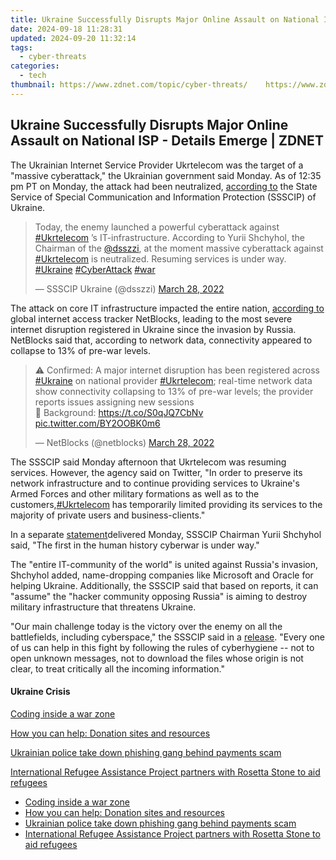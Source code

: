 ```yaml
---
title: Ukraine Successfully Disrupts Major Online Assault on National ISP - Details Emerge | ZDNET
date: 2024-09-18 11:28:31
updated: 2024-09-20 11:32:14
tags:
  - cyber-threats
categories:
  - tech
thumbnail: https://www.zdnet.com/topic/cyber-threats/    https://www.zdnet.com/a/img/resize/2e329c352b5ca2d81210f7bccbd3565e3d26ec78/2018/10/31/34783712-8d01-47bc-9ad8-7147741e2e75/istock-mysterious-hacker-hands.jpg?width=170&height=96&fit=crop&auto=webp
---
```


## Ukraine Successfully Disrupts Major Online Assault on National ISP - Details Emerge | ZDNET

The Ukrainian Internet Service Provider Ukrtelecom was the target of a "massive cyberattack," the Ukrainian government said Monday. As of 12:35 pm PT on Monday, the attack had been neutralized, [according to](https://twitter.com/dsszzi/status/1508528209075257347) the State Service of Special Communication and Information Protection (SSSCIP) of Ukraine. 

> Today, the enemy launched a powerful cyberattack against [#Ukrtelecom](https://twitter.com/hashtag/Ukrtelecom?src=hash&ref%5Fsrc=twsrc^tfw) ’s IT-infrastructure. According to Yurii Shchyhol, the Chairman of the [@dsszzi](https://twitter.com/dsszzi?ref%5Fsrc=twsrc^tfw), at the moment massive cyberattack against [#Ukrtelecom](https://twitter.com/hashtag/Ukrtelecom?src=hash&ref%5Fsrc=twsrc^tfw) is neutralized. Resuming services is under way. [#Ukraine](https://twitter.com/hashtag/Ukraine?src=hash&ref%5Fsrc=twsrc^tfw) [#CyberAttack](https://twitter.com/hashtag/CyberAttack?src=hash&ref%5Fsrc=twsrc^tfw) [#war](https://twitter.com/hashtag/war?src=hash&ref%5Fsrc=twsrc^tfw)
> 
> — SSSCIP Ukraine (@dsszzi) [March 28, 2022](https://twitter.com/dsszzi/status/1508528209075257347?ref%5Fsrc=twsrc^tfw)

The attack on core IT infrastructure impacted the entire nation, [according to](https://twitter.com/netblocks/status/1508465391244304389) global internet access tracker NetBlocks, leading to the most severe internet disruption registered in Ukraine since the invasion by Russia. NetBlocks said that, according to network data, connectivity appeared to collapse to 13% of pre-war levels. 

> ⚠️ Confirmed: A major internet disruption has been registered across [#Ukraine](https://twitter.com/hashtag/Ukraine?src=hash&ref%5Fsrc=twsrc%5Etfw) on national provider [#Ukrtelecom](https://twitter.com/hashtag/Ukrtelecom?src=hash&ref%5Fsrc=twsrc%5Etfw); real-time network data show connectivity collapsing to 13% of pre-war levels; the provider reports issues assigning new sessions  
> 📰 Background: <https://t.co/S0qJQ7CbNv> [pic.twitter.com/BY2OOBK0m6](https://t.co/BY2OOBK0m6)
> 
> — NetBlocks (@netblocks) [March 28, 2022](https://twitter.com/netblocks/status/1508453511176065033?ref%5Fsrc=twsrc%5Etfw)

The SSSCIP said Monday afternoon that Ukrtelecom was resuming services. However, the agency said on Twitter, "In order to preserve its network infrastructure and to continue providing services to Ukraine's Armed Forces and other military formations as well as to the customers,[#Ukrtelecom](https://twitter.com/hashtag/Ukrtelecom?src=hashtag%5Fclick) has temporarily limited providing its services to the majority of private users and business-clients."

In a separate [statement](https://cip.gov.ua/en/news/u-pershii-v-istoriyi-lyudstva-kiberviini-ves-svit-ob-yednavsya-shob-protistoyati-agresoru-yurii-shigol)delivered Monday, SSSCIP Chairman Yurii Shchyhol said, "The first in the human history cyberwar is under way."

The "entire IT-community of the world" is united against Russia's invasion, Shchyhol added, name-dropping companies like Microsoft and Oracle for helping Ukraine. Additionally, the SSSCIP said that based on reports, it can "assume" the "hacker community opposing Russia" is aiming to destroy military infrastructure that threatens Ukraine. 

"Our main challenge today is the victory over the enemy on all the battlefields, including cyberspace," the SSSCIP said in a [release](https://cip.gov.ua/en/news/u-pershii-v-istoriyi-lyudstva-kiberviini-ves-svit-ob-yednavsya-shob-protistoyati-agresoru-yurii-shigol). "Every one of us can help in this fight by following the rules of cyberhygiene -- not to open unknown messages, not to download the files whose origin is not clear, to treat critically all the incoming information."

#### Ukraine Crisis

[Coding inside a war zone](https://www.zdnet.com/article/ukrainian-software-developers-share-their-stories-and-photos-from-the-war-zone/ "Coding inside a war zone")

[How you can help: Donation sites and resources](https://www.zdnet.com/article/how-you-can-help-ukraine-donation-sites-and-resources/ "How you can help: Donation sites and resources")

[Ukrainian police take down phishing gang behind payments scam](https://www.zdnet.com/article/ukrainian-police-takes-down-phishing-gang-behind-payments-scam/ "Ukrainian police take down phishing gang behind payments scam")

[International Refugee Assistance Project partners with Rosetta Stone to aid refugees](https://www.zdnet.com/article/international-refugee-assistance-project-rosetta-stone-partnership-aid-refugees/ "International Refugee Assistance Project partners with Rosetta Stone to aid refugees")

* [Coding inside a war zone](https://www.zdnet.com/article/ukrainian-software-developers-share-their-stories-and-photos-from-the-war-zone/ "Coding inside a war zone")
* [How you can help: Donation sites and resources](https://www.zdnet.com/article/how-you-can-help-ukraine-donation-sites-and-resources/ "How you can help: Donation sites and resources")
* [Ukrainian police take down phishing gang behind payments scam](https://www.zdnet.com/article/ukrainian-police-takes-down-phishing-gang-behind-payments-scam/ "Ukrainian police take down phishing gang behind payments scam")
* [International Refugee Assistance Project partners with Rosetta Stone to aid refugees](https://www.zdnet.com/article/international-refugee-assistance-project-rosetta-stone-partnership-aid-refugees/ "International Refugee Assistance Project partners with Rosetta Stone to aid refugees")

<ins class="adsbygoogle"
     style="display:block"
     data-ad-format="autorelaxed"
     data-ad-client="ca-pub-7571918770474297"
     data-ad-slot="1223367746"></ins>



<ins class="adsbygoogle"
     style="display:block"
     data-ad-client="ca-pub-7571918770474297"
     data-ad-slot="8358498916"
     data-ad-format="auto"
     data-full-width-responsive="true"></ins>
